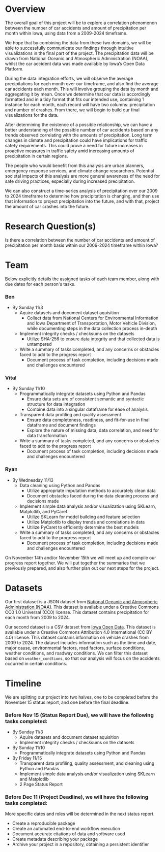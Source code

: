 # Overview
The overall goal of this project will be to explore a correlation phenomenon between the number of car accidents and amount of precipitation per month within Iowa, using data from a 2009-2024 timeframe. 

We hope that by combining the data from these two domains, we will be able to successfully communicate our findings through intuitive visualizations in the final part of the project. 
The precipitation data will be drawn from National Oceanic and Atmospheric Administration (NOAA), whilst the car accident data was made available by Iowa’s Open Data Platform. 

During the data integration efforts, we will observe the average precipitations for each month over our timeframe, and also find the average car accidents each month. This will involve grouping the data by month and aggregating it by mean. Once we determine that our data is accordingly formatted and in a tidy format that fits our intended use, containing 1 instance for each month, each record will have two columns: precipitation and number of crashes. From there, we will begin to build our final visualizations for the data.

After determining the existence of a possible relationship, we can have a better understanding of the possible number of car accidents based on any trends observed correlating with the amounts of precipitation. Long term changes in climate and precipitation could have implications for traffic safety requirements. This could prove a need for future increases in proactive measures in traffic safety amid increasing amounts of precipitation in certain regions.

The people who would benefit from this analysis are urban planners, emergency response services, and climate change researchers. Potential societal impacts of this analysis are more general awareness of the need for safe driving practices, especially during increased precipitation.

We can also construct a time-series analysis of precipitation over our 2009 to 2024 timeframe to determine how precipitation is changing, and then use that information to project precipitation into the future, and with that, project the amount of car crashes into the future.


# Research Question(s)
Is there a correlation between the number of car accidents and amount of precipitation per month basis within our 2009-2024 timeframe within Iowa?

# Team
Below explicitly details the assigned tasks of each team member, along with due dates for each person's tasks.

### Ben
* By Sunday 11/3
  * Aquire datasets and document dataset aquisition
    * Collect data from National Centers for Environmental Information and Iowa Department of Transportation, Motor Vehicle Division, while documenting steps in the data collection process in-depth
  * Implement integrity checks / checksums on the datasets
    * Utilize SHA-256 to ensure data integrity and that collected data is untampered
  * Write a summary of tasks completed, and any concerns or obstacles faced to add to the progress report
    * Document process of task completion, including decisions made and challenges encountered

### Vital
* By Sunday 11/10
  * Programmatically integrate datasets using Python and Pandas
    * Ensure data sets are of consistent semantic and syntactic structure for data integration
    * Combine data into a singular dataframe for ease of analysis
  * Transparent data profiling and quality assessment
    * Ensure data completeness, readiness, and fit-for-use in final dataframe and document findings
    * Explore the nature of missing data, data correlation, and need for data transformation
  * Write a summary of tasks completed, and any concerns or obstacles faced to add to the progress report
    * Document process of task completion, including decisions made and challenges encountered

### Ryan
* By Wednesday 11/13
  * Data cleaning using Python and Pandas
    * Utilize appropriate imputation methods to accurately clean data
    * Document obstacles faced during the data cleaning process and decisions made
  * Implement simple data analysis and/or visualization using SKLearn, Matplotlib, and PyCaret
    * Utilize SKLearn for model building and feature selection
    * Utilize Matplotlib to display trends and correlations in data
    * Utilize PyCaret to efficiently determine the best models
  * Write a summary of tasks completed, and any concerns or obstacles faced to add to the progress report
    * Document process of task completion, including decisions made and challenges encountered

On November 14th and/or November 15th we will meet up and compile our progress report together. We will put together the summaries that we previously prepared, and also further plan out our next steps for the project.

# Datasets
Our first dataset is a JSON dataset from [National Oceanic and Atmospheric Administration (NOAA)](https://www.ncei.noaa.gov/access/monitoring/climate-at-a-glance/statewide/time-series/33/pcp/1/0/2009-2024). This dataset is available under a Creative Commons CC0 1.0 Universal (CC0) license. This dataset contains precipitation for each month from 2009 to 2024.

Our second dataset is a CSV dataset from [Iowa Open Data](https://data.iowa.gov/Crashes/Vehicle-Crashes-in-Iowa/tw78-ziwj/about_data). This dataset is available under a Creative Commons Attribution 4.0 International (CC BY 4.0) license. This dataset contains information on vehicle crashes from 2009 to 2024. The dataset includes information such as the time and date, major cause, environmental factors, road factors, surface conditions, weather conditions, and roadway conditions. We can filter this dataset based on `weather_condtions`, so that our analysis will focus on the accidents occurred in certain conditions.

# Timeline
We are splitting our project into two halves, one to be completed before the November 15 status report, and one before the final deadline.

### Before Nov 15 (Status Report Due), we will have the following tasks completed:
* By Sunday 11/3
  * Aquire datasets and document dataset aquisition
  * Implement integrity checks / checksums on the datasets
* By Sunday 11/10
  * Programmatically integrate datasets using Python and Pandas
* By Friday 11/15
  * Transparent data profiling, quality assessment, and cleaning using Python and Pandas
  * Implement simple data analysis and/or visualization using SKLearn and Matplotlib
  * 2 Page Status Report

### Before Dec 11 (Project Deadline), we will have the following tasks completed:
More specific dates and roles will be determined in the next status report.
* Create a reproducible package
* Create an automated end-to-end workflow execution
* Document accurate citations of data and software used
* Create metadata describing your package
* Archive your project in a repository, obtaining a persistent identifier
